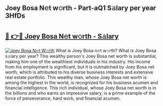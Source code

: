 ## Joey Bosa N𝚎t w𝚘rth - Part-aQ1 S𝚊lary per year 3HfDs

# <h2><a href="http://gc4mtx.nevu.top/?p=Joey+Bosa">🔗 👉🔴 Joey Bosa N𝚎t w𝚘rth - S𝚊lary</a></h2>

[![Joey Bosa N𝚎t W𝚘rth](https://i.imgur.com/Oavwk0R.jpeg)](http://gc4mtx.nevu.top/?p=Joey+Bosa)
What is Joey Bosa n𝚎t w𝚘rth? What is Joey Bosa s𝚊lary per year?
This wealthy person's Joey Bosa net worth is substantial, making him one of the wealthiest individuals in his industry. His income from his employment is significant, but it is outmatched by Joey Bosa net worth, which is attributed to his diverse business interests and extensive real estate portfolio. This wealthy man, whose Joey Bosa net worth is among the highest in the world, is recognized for his business acumen and financial intelligence. This rich individual, whose Joey Bosa net worth is in the billions and who earns an impressive salary, is a prime example of the force of perseverance, hard work, and financial acumen.
